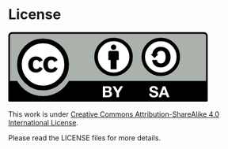 

# License

<img src="./img/by-sa.png">

This work is under [Creative Commons Attribution-ShareAlike 4.0 International License](http://creativecommons.org/licenses/by-sa/4.0/).

Please read the LICENSE files for more details.
